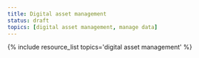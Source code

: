 ```yaml
---
title: Digital asset management
status: draft
topics: [digital asset management, manage data]
---
```


{% include resource_list topics='digital asset management' %}
